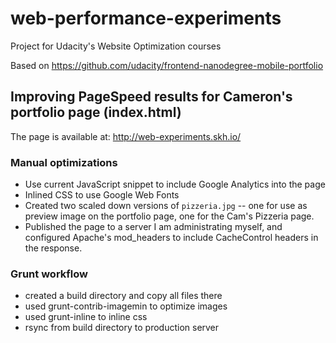 # web-performance-experiments
Project for Udacity's Website Optimization courses

Based on https://github.com/udacity/frontend-nanodegree-mobile-portfolio

## Improving PageSpeed results for Cameron's portfolio page (index.html)

The page is available at: http://web-experiments.skh.io/

### Manual optimizations
- Use current JavaScript snippet to include Google Analytics into the page
- Inlined CSS to use Google Web Fonts
- Created two scaled down versions of ```pizzeria.jpg``` -- one for use
  as preview image on the portfolio page, one for the Cam's Pizzeria page.
- Published the page to a server I am administrating myself, and configured
  Apache's mod_headers to include CacheControl headers in the response.

### Grunt workflow

- created a build directory and copy all files there
- used grunt-contrib-imagemin to optimize images
- used grunt-inline to inline css
- rsync from build directory to production server
 
## 



